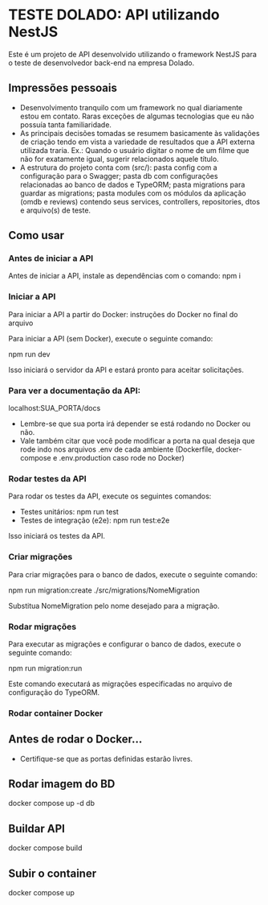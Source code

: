 # TESTE DOLADO: API utilizando NestJS

Este é um projeto de API desenvolvido utilizando o framework NestJS para o teste de desenvolvedor back-end na empresa Dolado.

## Impressões pessoais

* Desenvolvimento tranquilo com um framework no qual diariamente estou em contato. Raras exceções de algumas tecnologias que eu não possuía tanta familiaridade.
* As principais decisões tomadas se resumem basicamente às validações de criação tendo em vista a variedade de resultados que a API externa utilizada traria. Ex.: Quando o usuário digitar o nome de um filme que não for exatamente igual, sugerir relacionados aquele título.
* A estrutura do projeto conta com (src/): pasta config com a configuração para o Swagger; pasta db com configurações relacionadas ao banco de dados e TypeORM; pasta migrations para guardar as migrations; pasta modules com os módulos da aplicação (omdb e reviews) contendo seus services, controllers, repositories, dtos e arquivo(s) de teste.

## Como usar

### Antes de iniciar a API

Antes de iniciar a API, instale as dependências com o comando:
npm i

### Iniciar a API

Para iniciar a API a partir do Docker: instruções do Docker no final do arquivo

Para iniciar a API (sem Docker), execute o seguinte comando:

npm run dev

Isso iniciará o servidor da API e estará pronto para aceitar solicitações.

### Para ver a documentação da API:

localhost:SUA_PORTA/docs

* Lembre-se que sua porta irá depender se está rodando no Docker ou não. 
* Vale também citar que você pode modificar a porta na qual deseja que rode
indo nos arquivos .env de cada ambiente (Dockerfile, docker-compose e .env.production caso rode no Docker)

### Rodar testes da API

Para rodar os testes da API, execute os seguintes comandos:

* Testes unitários: npm run test
* Testes de integração (e2e): npm run test:e2e

Isso iniciará os testes da API.

### Criar migrações

Para criar migrações para o banco de dados, execute o seguinte comando:

npm run migration:create ./src/migrations/NomeMigration

Substitua NomeMigration pelo nome desejado para a migração.

### Rodar migrações

Para executar as migrações e configurar o banco de dados, execute o seguinte comando:

npm run migration:run

Este comando executará as migrações especificadas no arquivo de configuração do TypeORM.

### Rodar container Docker

## Antes de rodar o Docker...

* Certifique-se que as portas definidas estarão livres.

## Rodar imagem do BD
docker compose up -d db

## Buildar API
docker compose build

## Subir o container
docker compose up
